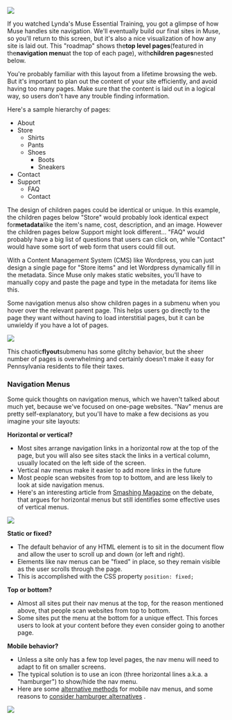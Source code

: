 ![](blob:https://www.gitbook.com/769d4130-a6b8-4c1a-bded-728a8f6e7e54)

If you watched Lynda's Muse Essential Training, you got a glimpse of how Muse handles site navigation. We'll eventually build our final sites in Muse, so you'll return to this screen, but it's also a nice visualization of how any site is laid out. This "roadmap" shows the**top level pages**\(featured in the**navigation menu**at the top of each page\), with**children pages**nested below.

You're probably familiar with this layout from a lifetime browsing the web. But it's important to plan out the content of your site efficiently, and avoid having too many pages. Make sure that the content is laid out in a logical way, so users don't have any trouble finding information.

Here's a sample hierarchy of pages:

* About
* Store
  * Shirts
  * Pants
  * Shoes
    * Boots
    * Sneakers
* Contact
* Support
  * FAQ
  * Contact

The design of children pages could be identical or unique. In this example, the children pages below "Store" would probably look identical expect for**metadata**like the item's name, cost, description, and an image. However the children pages below Support might look different... "FAQ" would probably have a big list of questions that users can click on, while "Contact" would have some sort of web form that users could fill out.

With a Content Management System \(CMS\) like Wordpress, you can just design a single page for "Store items" and let Wordpress dynamically fill in the metadata. Since Muse only makes static websites, you'll have to manually copy and paste the page and type in the metadata for items like this.

Some navigation menus also show children pages in a submenu when you hover over the relevant parent page. This helps users go directly to the page they want without having to load interstitial pages, but it can be unwieldy if you have a lot of pages.

![](blob:https://www.gitbook.com/30b0a91b-ec0a-4e01-bb49-0e68670dcfe5)

This chaotic**flyout**submenu has some glitchy behavior, but the sheer number of pages is overwhelming and certainly doesn't make it easy for Pennsylvania residents to file their taxes.

### Navigation Menus

Some quick thoughts on navigation menus, which we haven't talked about much yet, because we've focused on one-page websites. "Nav" menus are pretty self-explanatory, but you'll have to make a few decisions as you imagine your site layouts:

**Horizontal or vertical?**

* Most sites arrange navigation links in a horizontal row at the top of the page, but you will also see sites stack the links in a vertical column, usually located on the left side of the screen.
* Vertical nav menus make it easier to add more links in the future
* Most people scan websites from top to bottom, and are less likely to look at side navigation menus.
* Here's an interesting article from
  [Smashing Magazine](https://www.gitbook.com/book/psu-arts-arch/dart-203/edit#)
  on the debate, that argues for horizontal menus but still identifies some effective uses of vertical menus.

![](blob:https://www.gitbook.com/36ad2e9f-f01b-4a6e-a3cf-b1b693fc07c9)

**Static or fixed?**

* The default behavior of any HTML element is to sit in the document flow and allow the user to scroll up and down \(or left and right\).
* Elements like nav menus can be "fixed" in place, so they remain visible as the user scrolls through the page.
* This is accomplished with the CSS property
  `position: fixed;`

**Top or bottom?**

* Almost all sites put their nav menus at the top, for the reason mentioned above, that people scan websites from top to bottom.
* Some sites put the menu at the bottom for a unique effect. This forces users to look at your content before they even consider going to another page.

**Mobile behavior?**

* Unless a site only has a few top level pages, the nav menu will need to adapt to fit on smaller screens.
* The typical solution is to use an icon \(three horizontal lines a.k.a. a "hamburger"\) to show/hide the nav menu.
* Here are some
  [alternative methods](https://www.gitbook.com/book/psu-arts-arch/dart-203/edit#)
  for mobile nav menus, and some reasons to
  [consider hamburger alternatives](https://www.gitbook.com/book/psu-arts-arch/dart-203/edit#)
  .

![](blob:https://www.gitbook.com/496732b6-fd03-4d23-8aca-69630f8650bc)

